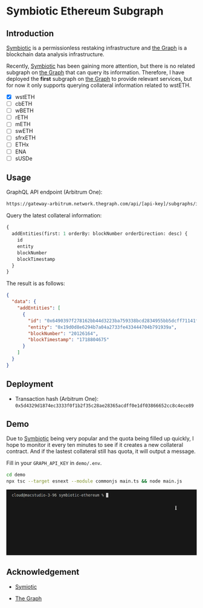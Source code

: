 # Symbiotic Ethereum Subgraph

## Introduction

[Symbiotic](https://symbiotic.fi) is a permissionless restaking infrastructure and [the Graph](https://thegraph.com/) is a blockchain data analysis infrastructure.

Recently, [Symbiotic](https://symbiotic.fi) has been gaining more attention, but there is no related subgraph on [the Graph](https://thegraph.com/) that can query its information. Therefore, I have deployed the **first** subgraph on [the Graph](https://thegraph.com/) to provide relevant services, but for now it only supports querying collateral information related to wstETH.

- [x] wstETH
- [ ] cbETH
- [ ] wBETH
- [ ] rETH
- [ ] mETH
- [ ] swETH
- [ ] sfrxETH
- [ ] ETHx
- [ ] ENA
- [ ] sUSDe

## Usage

GraphQL API endpoint (Arbitrum One):
```bash
https://gateway-arbitrum.network.thegraph.com/api/[api-key]/subgraphs/id/3mh3VvdBCwfkeYTVcanLRvM3Ez5pm4Hpy9co4kAGEMyS
```

Query the latest collateral information:
```graphql
{
  addEntities(first: 1 orderBy: blockNumber orderDirection: desc) {
    id
    entity
    blockNumber
    blockTimestamp
  }
}
```

The result is as follows:
```json
{
  "data": {
    "addEntities": [
      {
        "id": "0x6490397f278162bb44d3223ba759338bcd2834955bb5dcff71141ff26e2cd2e18b000000",
        "entity": "0x19d0d8e6294b7a04a2733fe433444704b791939a",
        "blockNumber": "20126164",
        "blockTimestamp": "1718804675"
      }
    ]
  }
}
```

## Deployment

- Transaction hash (Arbitrum One): `0x5d4329d1874ec3333f0f1b2f35c28ae28365acdff0e1df03866652cc8c4ece89` 

## Demo

Due to [Symbiotic](https://symbiotic.fi) being very popular and the quota being filled up quickly, I hope to monitor it every ten minutes to see if it creates a new collateral contract. And if the lastest collateral still has quota, it will output a message.

Fill in your `GRAPH_API_KEY` in `demo/.env`.

```bash
cd demo
npx tsc --target esnext --module commonjs main.ts && node main.js
```

![](demo/1.gif)

## Acknowledgement

- [Symiotic](https://symbiotic.fi)

- [The Graph](https://thegraph.com/)